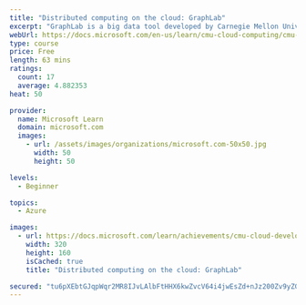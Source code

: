 ```yaml
---
title: "Distributed computing on the cloud: GraphLab"
excerpt: "GraphLab is a big data tool developed by Carnegie Mellon University to help with data mining. Learn about how GraphLab works and why it's useful."
webUrl: https://docs.microsoft.com/en-us/learn/cmu-cloud-computing/cmu-analytics-engines-graphlab/
type: course
price: Free
length: 63 mins
ratings:
  count: 17
  average: 4.882353
heat: 50

provider:
  name: Microsoft Learn
  domain: microsoft.com
  images:
    - url: /assets/images/organizations/microsoft.com-50x50.jpg
      width: 50
      height: 50

levels:
  - Beginner

topics:
  - Azure

images:
  - url: https://docs.microsoft.com/learn/achievements/cmu-cloud-developer/distributed-programming-graphlab-social.png
    width: 320
    height: 160
    isCached: true
    title: "Distributed computing on the cloud: GraphLab"

secured: "tu6pXEbtGJqpWqr2MR8IJvLAlbFtHHX6kwZvcV64i4jwEsZd+nJz200Zv9yZGLYUZaqsg/Pg0hIr6w6Z9EH5XmHNMr+3P3E9Ue0Tpp93VfFvvKXt3QhHACpK/5PRTG5EGcVhRb8odd9sCnf9eZxFVPMqNJjN3XqlKqYoUDDYV3+oVhCar9ATapp6zXeUiHwhFDvE+tFffT0ue3JyvM6obFHvj767vI9DMCZjC2UKUMpWpUQkl5ui/CjpYyjDvkSXsciMdWZGq7egpBHfB4uzEP5l9DpxJE6vPIOFgA1tKHoJhj03hjjiZ4d+r0Wj7ePSJPIEaz/4FowOFjanHqhUmP6VXObFO8S8ZN/+vqGb/9svT0o6hHOHu8L4hIui03Ve6u2pNtcVTsWfLdVDNxBxkA==;DOCLpuWErv1VT99PIbu6aQ=="
---
```


